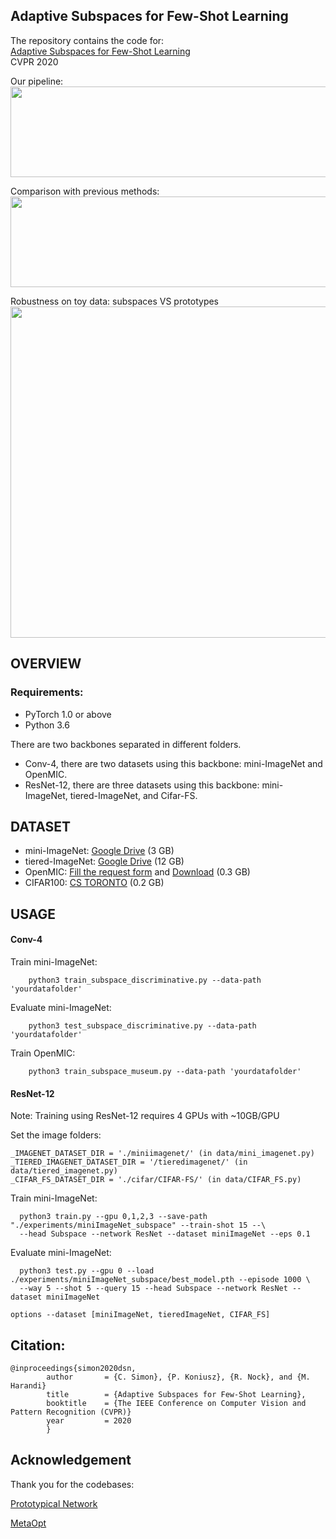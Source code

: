 
## Adaptive Subspaces for Few-Shot Learning

The repository contains the code for:
<br/>
[Adaptive Subspaces for Few-Shot Learning](http://openaccess.thecvf.com/content_CVPR_2020/papers/Simon_Adaptive_Subspaces_for_Few-Shot_Learning_CVPR_2020_paper.pdf)
<br/>
CVPR 2020

Our pipeline:
<br/>
<img src="https://github.com/chrysts/dsn_fewshot/blob/master/pipeline.png?raw=true"  height="145px" width="640px" />


Comparison with previous methods:
<br/>
<img src="https://github.com/chrysts/dsn_fewshot/blob/master/comparison.png?raw=true" height="145px" width="640px"  />



Robustness on toy data: subspaces VS prototypes
<br/>
<img src="https://github.com/chrysts/dsn_fewshot/blob/master/robustness.png?raw=true"  height="530px" width="550px"  />



## OVERVIEW

### Requirements:
- PyTorch 1.0 or above
- Python 3.6

There are two backbones separated in different folders. 
- Conv-4, there are two datasets using this backbone: mini-ImageNet and OpenMIC. 
- ResNet-12, there are three datasets using this backbone: mini-ImageNet, tiered-ImageNet, and Cifar-FS. 


## DATASET
- mini-ImageNet: [Google Drive](https://drive.google.com/file/d/1HkgrkAwukzEZA0TpO7010PkAOREb2Nuk) (3 GB)
- tiered-ImageNet: [Google Drive](https://drive.google.com/file/d/1g1aIDy2Ar_MViF2gDXFYDBTR-HYecV07) (12 GB)
- OpenMIC: [Fill the request form](http://users.cecs.anu.edu.au/~koniusz/openmic-dataset#openmic_req) and [Download](http://users.cecs.anu.edu.au/~koniusz/openmic-dataset/data/openmic_dsn_fewshot.zip) (0.3 GB)
- CIFAR100: [CS TORONTO](https://www.cs.toronto.edu/~kriz/cifar-100-python.tar.gz) (0.2 GB)

## USAGE


#### Conv-4

Train mini-ImageNet:

```     python3 train_subspace_discriminative.py --data-path 'yourdatafolder' ```

Evaluate mini-ImageNet:

```     python3 test_subspace_discriminative.py --data-path 'yourdatafolder' ```


Train OpenMIC:

```     python3 train_subspace_museum.py --data-path 'yourdatafolder'  ```


#### ResNet-12

Note: Training using ResNet-12 requires 4 GPUs with ~10GB/GPU


Set the image folders:
```
_IMAGENET_DATASET_DIR = './miniimagenet/' (in data/mini_imagenet.py)
_TIERED_IMAGENET_DATASET_DIR = '/tieredimagenet/' (in data/tiered_imagenet.py)
_CIFAR_FS_DATASET_DIR = './cifar/CIFAR-FS/' (in data/CIFAR_FS.py)
```


Train mini-ImageNet:

```
  python3 train.py --gpu 0,1,2,3 --save-path "./experiments/miniImageNet_subspace" --train-shot 15 --\
  --head Subspace --network ResNet --dataset miniImageNet --eps 0.1
```

Evaluate mini-ImageNet:

```
  python3 test.py --gpu 0 --load ./experiments/miniImageNet_subspace/best_model.pth --episode 1000 \
  --way 5 --shot 5 --query 15 --head Subspace --network ResNet --dataset miniImageNet
```

```
options --dataset [miniImageNet, tieredImageNet, CIFAR_FS]
```




## Citation:

```
@inproceedings{simon2020dsn,
        author       = {C. Simon}, {P. Koniusz}, {R. Nock}, and {M. Harandi}
        title        = {Adaptive Subspaces for Few-Shot Learning},
        booktitle    = {The IEEE Conference on Computer Vision and Pattern Recognition (CVPR)}
        year         = 2020
        }
```      




## Acknowledgement
Thank you for the codebases:

[Prototypical Network](https://github.com/jakesnell/prototypical-networks)

[MetaOpt](https://github.com/kjunelee/MetaOptNet)




 
